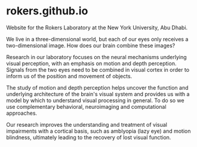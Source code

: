 # rokers.github.io

Website for the Rokers Laboratory at the New York University, Abu Dhabi.

We live in a three-dimensional world, but each of our eyes only receives a two-dimensional image. How does our brain combine these images?

Research in our laboratory focuses on the neural mechanisms underlying visual perception, with an emphasis on motion and depth perception. Signals from the two eyes need to be combined in visual cortex in order to inform us of the position and movement of objects. 

The study of motion and depth perception helps uncover the function and underlying architecture of the brain's visual system and provides us with a model by which to understand visual processing in general. To do so we use complementary behavioral, neuroimaging and computational approaches. 

Our research improves the understanding and treatment of visual impairments with a cortical basis, such as amblyopia (lazy eye) and motion blindness, ultimately leading to the recovery of lost visual function.
